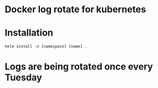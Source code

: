 # Docker log rotate for kubernetes

# Installation

```
helm install -n [namespace] [name] .
```

# Logs are being rotated once every Tuesday